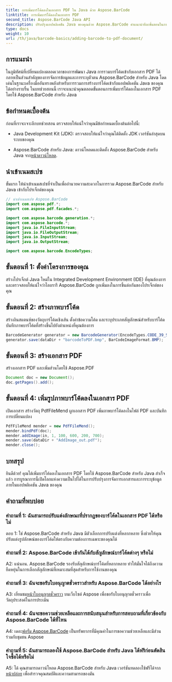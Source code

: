 ```yaml
---
title: การเพิ่มบาร์โค้ดลงในเอกสาร PDF ใน Java ด้วย Aspose.BarCode
linktitle: การเพิ่มบาร์โค้ดลงในเอกสาร PDF
second_title: Aspose.BarCode Java API
description: ปรับปรุงแอปพลิเคชัน Java ของคุณด้วย Aspose.BarCode คำแนะนำทีละขั้นตอนในการเพิ่มบาร์โค้ดลงในเอกสาร PDF
type: docs
weight: 10
url: /th/java/barcode-basics/adding-barcode-to-pdf-document/
---
```

## การแนะนำ

ในภูมิทัศน์ที่เปลี่ยนแปลงตลอดเวลาของการพัฒนา Java การรวมบาร์โค้ดเข้ากับเอกสาร PDF ได้กลายเป็นส่วนสำคัญของการจัดการข้อมูลและการระบุตัวตน Aspose.BarCode สำหรับ Java โดดเด่นในฐานะเครื่องมืออันทรงพลังสำหรับการรวมการสร้างบาร์โค้ดเข้ากับแอปพลิเคชัน Java ของคุณได้อย่างราบรื่น ในบทช่วยสอนนี้ เราจะแนะนำคุณตลอดขั้นตอนการเพิ่มบาร์โค้ดลงในเอกสาร PDF โดยใช้ Aspose.BarCode สำหรับ Java

## ข้อกำหนดเบื้องต้น

ก่อนที่เราจะเจาะลึกบทช่วยสอน ตรวจสอบให้แน่ใจว่าคุณมีข้อกำหนดเบื้องต้นต่อไปนี้:

- Java Development Kit (JDK): ตรวจสอบให้แน่ใจว่าคุณได้ติดตั้ง JDK เวอร์ชันล่าสุดบนระบบของคุณ

-  Aspose.BarCode สำหรับ Java: ดาวน์โหลดและติดตั้ง Aspose.BarCode สำหรับ Java จาก[หน้าดาวน์โหลด](https://releases.aspose.com/barcode/java/).

## นำเข้าเนมสเปซ

ขั้นแรก ให้นำเข้าเนมสเปซที่จำเป็นเพื่ออำนวยความสะดวกในการรวม Aspose.BarCode สำหรับ Java เข้ากับโปรเจ็กต์ของคุณ

```java
// นำเข้าเนมสเปซ Aspose.BarCode
import com.aspose.pdf.*;
import com.aspose.pdf.facades.*;

import com.aspose.barcode.generation.*;
import com.aspose.barcode.*;
import java.io.FileInputStream;
import java.io.FileOutputStream;
import java.io.InputStream;
import java.io.OutputStream;

import com.aspose.barcode.EncodeTypes;
```

## ขั้นตอนที่ 1: ตั้งค่าโครงการของคุณ

สร้างโปรเจ็กต์ Java ใหม่ใน Integrated Development Environment (IDE) ที่คุณต้องการ และตรวจสอบให้แน่ใจว่าไลบรารี Aspose.BarCode ถูกเพิ่มลงในการขึ้นต่อกันของโปรเจ็กต์ของคุณ

## ขั้นตอนที่ 2: สร้างภาพบาร์โค้ด

สร้างอินสแตนซ์ของวัตถุบาร์โค้ดเชิงเส้น ตั้งค่าข้อความโค้ด และระบุประเภทสัญลักษณ์สำหรับบาร์โค้ด บันทึกภาพบาร์โค้ดที่สร้างขึ้นไปยังตำแหน่งที่คุณต้องการ

```java
BarcodeGenerator generator = new BarcodeGenerator(EncodeTypes.CODE_39_STANDARD, "1234567");
generator.save(dataDir + "barcodeToPDF.bmp", BarCodeImageFormat.BMP);
```

## ขั้นตอนที่ 3: สร้างเอกสาร PDF

สร้างเอกสาร PDF และเพิ่มส่วนโดยใช้ Aspose.PDF

```java
Document doc = new Document();
doc.getPages().add();
```

## ขั้นตอนที่ 4: เพิ่มรูปภาพบาร์โค้ดลงในเอกสาร PDF

เปิดเอกสาร สร้างวัตถุ PdfFileMend ผูกเอกสาร PDF เพิ่มภาพบาร์โค้ดลงในไฟล์ PDF และบันทึกการเปลี่ยนแปลง

```java
PdfFileMend mender = new PdfFileMend();
mender.bindPdf(doc);
mender.addImage(in, 1, 100, 600, 200, 700);
mender.save(dataDir + "AddImage_out.pdf");
mender.close();
```

## บทสรุป

ยินดีด้วย! คุณได้เพิ่มบาร์โค้ดลงในเอกสาร PDF โดยใช้ Aspose.BarCode สำหรับ Java สำเร็จแล้ว การบูรณาการนี้เปิดโลกแห่งความเป็นไปได้ในการปรับปรุงการจัดการเอกสารและการระบุข้อมูลภายในแอปพลิเคชัน Java ของคุณ

## คำถามที่พบบ่อย

### คำถามที่ 1: ฉันสามารถปรับแต่งลักษณะที่ปรากฏของบาร์โค้ดในเอกสาร PDF ได้หรือไม่

ตอบ 1: ใช่ Aspose.BarCode สำหรับ Java มีตัวเลือกการปรับแต่งที่หลากหลาย ซึ่งช่วยให้คุณปรับแต่งรูปลักษณ์ของบาร์โค้ดให้ตรงกับความต้องการเฉพาะของคุณได้

### คำถามที่ 2: Aspose.BarCode เข้ากันได้กับสัญลักษณ์บาร์โค้ดต่างๆ หรือไม่

A2: แน่นอน. Aspose.BarCode รองรับสัญลักษณ์บาร์โค้ดที่หลากหลาย ทำให้มั่นใจได้ถึงความยืดหยุ่นในการเลือกสัญลักษณ์ที่เหมาะสมที่สุดสำหรับการใช้งานของคุณ

### คำถามที่ 3: ฉันจะขอรับใบอนุญาตชั่วคราวสำหรับ Aspose.BarCode ได้อย่างไร

 A3: เยี่ยมชม[หน้าใบอนุญาตชั่วคราว](https://purchase.aspose.com/temporary-license/) บนเว็บไซต์ Aspose เพื่อขอรับใบอนุญาตชั่วคราวเพื่อวัตถุประสงค์ในการประเมิน

### คำถามที่ 4: ฉันจะขอความช่วยเหลือและการสนับสนุนสำหรับการสอบถามที่เกี่ยวข้องกับ Aspose.BarCode ได้ที่ไหน

 A4: เดอะ[ฟอรั่ม Aspose.BarCode](https://forum.aspose.com/c/barcode/13) เป็นทรัพยากรที่มีคุณค่าในการขอความช่วยเหลือและมีส่วนร่วมกับชุมชน Aspose

### คำถามที่ 5: ฉันสามารถลองใช้ Aspose.BarCode สำหรับ Java ได้ฟรีก่อนตัดสินใจซื้อได้หรือไม่

 A5: ได้ คุณสามารถดาวน์โหลด Aspose.BarCode สำหรับ Java เวอร์ชันทดลองใช้ฟรีได้จาก[หน้าปล่อย](https://releases.aspose.com/) เพื่อสำรวจคุณสมบัติและความสามารถของมัน